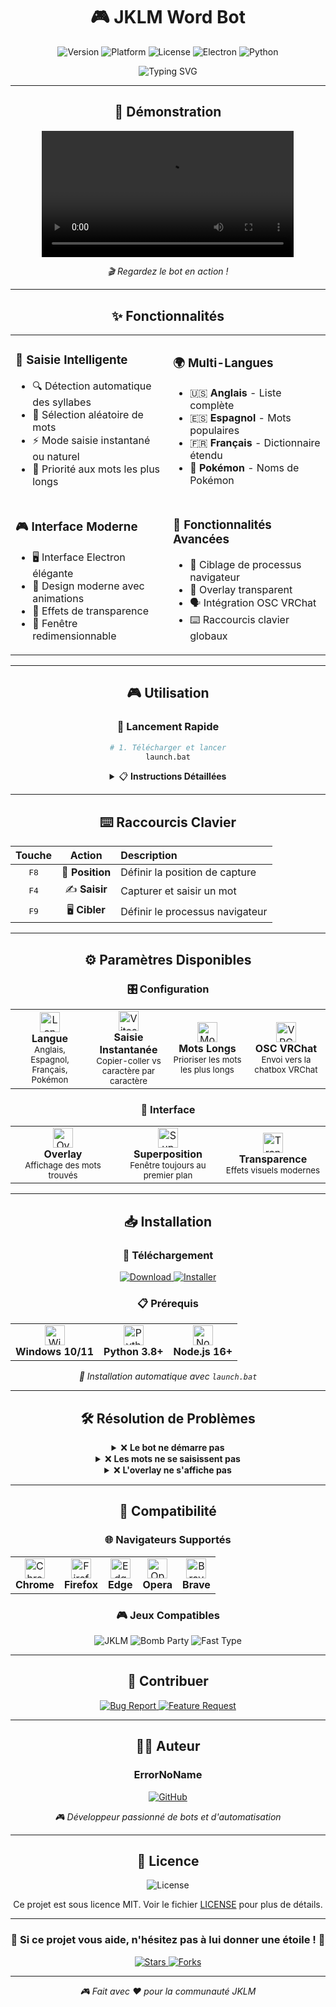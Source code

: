 <div align="center">

# 🎮 JKLM Word Bot

<img src="https://img.shields.io/badge/Version-1.0.0-blue?style=for-the-badge&logo=github" alt="Version">
<img src="https://img.shields.io/badge/Platform-Windows-lightgrey?style=for-the-badge&logo=windows" alt="Platform">
<img src="https://img.shields.io/badge/License-MIT-green?style=for-the-badge" alt="License">
<img src="https://img.shields.io/badge/Electron-28.0.0-purple?style=for-the-badge&logo=electron" alt="Electron">
<img src="https://img.shields.io/badge/Python-3.8+-yellow?style=for-the-badge&logo=python" alt="Python">

<p align="center">
  <img src="https://readme-typing-svg.herokuapp.com?font=Fira+Code&size=22&duration=3000&pause=1000&color=4A90E2&center=true&vCenter=true&width=600&lines=Bot+automatique+pour+JKLM.fun;Interface+moderne+avec+Electron;Saisie+intelligente+de+mots;Multi-langues+%2B+OSC+VRChat" alt="Typing SVG">
</p>

---

## 🚀 Démonstration

<div align="center">
  <video width="80%" controls>
    <source src="https://cdn.discordapp.com/attachments/1335227509511557201/1389633362334974022/UDefbVe.mp4?ex=6865546b&is=686402eb&hm=9b36cc2b6f07bd35958fd31a993b53584015ef43667acaf396966e96f0f3869a&" type="video/mp4">
    Votre navigateur ne supporte pas la vidéo.
  </video>
  
  <p><em>🎬 Regardez le bot en action !</em></p>
</div>

---

## ✨ Fonctionnalités

<table>
<tr>
<td width="50%">

### 🎯 **Saisie Intelligente**
- 🔍 Détection automatique des syllabes
- 🎲 Sélection aléatoire de mots
- ⚡ Mode saisie instantané ou naturel
- 🎪 Priorité aux mots les plus longs

</td>
<td width="50%">

### 🌍 **Multi-Langues**
- 🇺🇸 **Anglais** - Liste complète
- 🇪🇸 **Espagnol** - Mots populaires  
- 🇫🇷 **Français** - Dictionnaire étendu
- 🐾 **Pokémon** - Noms de Pokémon

</td>
</tr>
<tr>
<td width="50%">

### 🎮 **Interface Moderne**
- 🖥️ Interface Electron élégante
- 🎨 Design moderne avec animations
- 🌟 Effets de transparence
- 📱 Fenêtre redimensionnable

</td>
<td width="50%">

### 🔧 **Fonctionnalités Avancées**
- 🎯 Ciblage de processus navigateur
- 📍 Overlay transparent
- 🗣️ Intégration OSC VRChat
- ⌨️ Raccourcis clavier globaux

</td>
</tr>
</table>

---

## 🎮 Utilisation

<div align="center">

### 🚀 **Lancement Rapide**

```bash
# 1. Télécharger et lancer
launch.bat
```

<details>
<summary>📋 <strong>Instructions Détaillées</strong></summary>

<br>

### **Étape 1 : Installation**
1. Téléchargez la dernière version
2. Exécutez `launch.bat` (installation automatique)
3. L'application se lance automatiquement

### **Étape 2 : Configuration**
1. 🎯 Cliquez **"Démarrer"** pour activer le bot
2. 🌍 Sélectionnez votre **langue** préférée
3. ⚙️ Configurez les **paramètres** selon vos besoins

### **Étape 3 : Utilisation en Jeu**
1. 🌐 Ouvrez **JKLM.fun** dans votre navigateur
2. ⌨️ Appuyez sur **F9** pour cibler le navigateur
3. 🎯 Appuyez sur **F8** sur le texte à compléter
4. 🚀 Appuyez sur **F4** pour que le bot trouve et saisisse un mot

</details>

</div>

---

## ⌨️ Raccourcis Clavier

<div align="center">

| Touche | Action | Description |
|:------:|:------:|:------------|
| <kbd>F8</kbd> | 🎯 **Position** | Définir la position de capture |
| <kbd>F4</kbd> | ✍️ **Saisir** | Capturer et saisir un mot |
| <kbd>F9</kbd> | 🖥️ **Cibler** | Définir le processus navigateur |

</div>

---

## ⚙️ Paramètres Disponibles

<div align="center">

### 🎛️ **Configuration**

<table>
<tr>
<td align="center" width="25%">
<img src="https://img.icons8.com/fluency/48/000000/globe.png" alt="Langue" width="32"><br>
<strong>Langue</strong><br>
<small>Anglais, Espagnol, Français, Pokémon</small>
</td>
<td align="center" width="25%">
<img src="https://img.icons8.com/fluency/48/000000/lightning-bolt.png" alt="Vitesse" width="32"><br>
<strong>Saisie Instantanée</strong><br>
<small>Copier-coller vs caractère par caractère</small>
</td>
<td align="center" width="25%">
<img src="https://img.icons8.com/fluency/48/000000/sort-alpha.png" alt="Mots" width="32"><br>
<strong>Mots Longs</strong><br>
<small>Prioriser les mots les plus longs</small>
</td>
<td align="center" width="25%">
<img src="https://img.icons8.com/fluency/48/000000/virtual-reality.png" alt="VRChat" width="32"><br>
<strong>OSC VRChat</strong><br>
<small>Envoi vers la chatbox VRChat</small>
</td>
</tr>
</table>

### 🎨 **Interface**

<table>
<tr>
<td align="center" width="33%">
<img src="https://img.icons8.com/fluency/48/000000/monitor.png" alt="Overlay" width="32"><br>
<strong>Overlay</strong><br>
<small>Affichage des mots trouvés</small>
</td>
<td align="center" width="33%">
<img src="https://img.icons8.com/fluency/48/000000/layers.png" alt="Superposition" width="32"><br>
<strong>Superposition</strong><br>
<small>Fenêtre toujours au premier plan</small>
</td>
<td align="center" width="33%">
<img src="https://img.icons8.com/fluency/48/000000/transparency.png" alt="Transparence" width="32"><br>
<strong>Transparence</strong><br>
<small>Effets visuels modernes</small>
</td>
</tr>
</table>

</div>

---

## 📥 Installation

<div align="center">

### 💾 **Téléchargement**

<a href="https://github.com/ErrorNoName/JKLM-Word-Bot/releases/latest">
  <img src="https://img.shields.io/badge/Télécharger-Version%20Portable-blue?style=for-the-badge&logo=download" alt="Download">
</a>

<a href="https://github.com/ErrorNoName/JKLM-Word-Bot/releases/latest">
  <img src="https://img.shields.io/badge/Télécharger-Installateur-green?style=for-the-badge&logo=windows" alt="Installer">
</a>

### 📋 **Prérequis**

<table>
<tr>
<td align="center">
<img src="https://img.icons8.com/color/48/000000/windows-10.png" alt="Windows" width="32"><br>
<strong>Windows 10/11</strong>
</td>
<td align="center">
<img src="https://img.icons8.com/color/48/000000/python.png" alt="Python" width="32"><br>
<strong>Python 3.8+</strong>
</td>
<td align="center">
<img src="https://img.icons8.com/color/48/000000/nodejs.png" alt="Node.js" width="32"><br>
<strong>Node.js 16+</strong>
</td>
</tr>
</table>

<p><em>🚀 Installation automatique avec <code>launch.bat</code></em></p>

</div>

---

## 🛠️ Résolution de Problèmes

<details>
<summary>❌ <strong>Le bot ne démarre pas</strong></summary>

<br>

- ✅ Vérifiez que Python est installé
- ✅ Relancez `launch.bat` en tant qu'administrateur
- ✅ Installez les dépendances : `pip install -r requirements.txt`

</details>

<details>
<summary>❌ <strong>Les mots ne se saisissent pas</strong></summary>

<br>

- ✅ Vérifiez que la position est définie (F8)
- ✅ Assurez-vous que le navigateur est ciblé (F9)
- ✅ Vérifiez que JKLM est actif et visible

</details>

<details>
<summary>❌ <strong>L'overlay ne s'affiche pas</strong></summary>

<br>

- ✅ Vérifiez les permissions d'affichage
- ✅ Redémarrez l'application
- ✅ Désactivez l'antivirus temporairement

</details>

---

## 🎯 Compatibilité

<div align="center">

### 🌐 **Navigateurs Supportés**

<table>
<tr>
<td align="center">
<img src="https://img.icons8.com/color/48/000000/chrome.png" alt="Chrome" width="32"><br>
<strong>Chrome</strong>
</td>
<td align="center">
<img src="https://img.icons8.com/color/48/000000/firefox.png" alt="Firefox" width="32"><br>
<strong>Firefox</strong>
</td>
<td align="center">
<img src="https://img.icons8.com/color/48/000000/ms-edge.png" alt="Edge" width="32"><br>
<strong>Edge</strong>
</td>
<td align="center">
<img src="https://img.icons8.com/color/48/000000/opera.png" alt="Opera" width="32"><br>
<strong>Opera</strong>
</td>
<td align="center">
<img src="https://img.icons8.com/color/48/000000/brave-web-browser.png" alt="Brave" width="32"><br>
<strong>Brave</strong>
</td>
</tr>
</table>

### 🎮 **Jeux Compatibles**

<p>
<img src="https://img.shields.io/badge/JKLM.fun-✅%20Testé-green?style=flat-square" alt="JKLM">
<img src="https://img.shields.io/badge/Bomb%20Party-✅%20Compatible-green?style=flat-square" alt="Bomb Party">
<img src="https://img.shields.io/badge/Fast%20Type-✅%20Compatible-green?style=flat-square" alt="Fast Type">
</p>

</div>

---

## 🤝 Contribuer

<div align="center">

<p>
<a href="https://github.com/ErrorNoName/JKLM-Word-Bot/issues">
  <img src="https://img.shields.io/badge/Signaler%20un%20Bug-red?style=for-the-badge&logo=github" alt="Bug Report">
</a>
<a href="https://github.com/ErrorNoName/JKLM-Word-Bot/pulls">
  <img src="https://img.shields.io/badge/Proposer%20une%20Amélioration-blue?style=for-the-badge&logo=github" alt="Feature Request">
</a>
</p>

</div>

---

## 👨‍💻 Auteur

<div align="center">

### **ErrorNoName**

<p>
<a href="https://github.com/ErrorNoName">
  <img src="https://img.shields.io/badge/GitHub-ErrorNoName-black?style=for-the-badge&logo=github" alt="GitHub">
</a>
</p>

<p><em>🎮 Développeur passionné de bots et d'automatisation</em></p>

</div>

---

## 📜 Licence

<div align="center">

<p>
<img src="https://img.shields.io/badge/Licence-MIT-green?style=for-the-badge" alt="License">
</p>

<p>Ce projet est sous licence MIT. Voir le fichier <a href="LICENSE">LICENSE</a> pour plus de détails.</p>

</div>

---

<div align="center">

### 🌟 **Si ce projet vous aide, n'hésitez pas à lui donner une étoile !** 🌟

<p>
<a href="https://github.com/ErrorNoName/JKLM-Word-Bot/stargazers">
  <img src="https://img.shields.io/github/stars/ErrorNoName/JKLM-Word-Bot?style=social" alt="Stars">
</a>
<a href="https://github.com/ErrorNoName/JKLM-Word-Bot/network/members">
  <img src="https://img.shields.io/github/forks/ErrorNoName/JKLM-Word-Bot?style=social" alt="Forks">
</a>
</p>

---

<p><em>🎮 Fait avec ❤️ pour la communauté JKLM</em></p>

</div>
